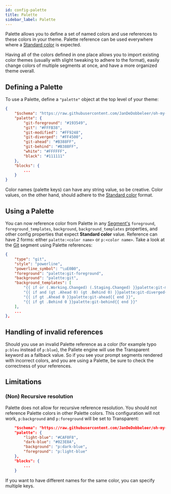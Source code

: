 ```yaml
---
id: config-palette
title: Palette
sidebar_label: Palette
---
```


Palette allows you to define a set of named colors and use references to these colors in your theme.
Palette reference can be used everywhere where a [Standard color][colors] is expected.

Having all of the colors defined in one place allows you to import existing color themes (usually with slight
tweaking to adhere to the format), easily change colors of multiple segments at once, and have a more
organized theme overall.

## Defining a Palette

To use a Palette, define a `"palette"` object at the top level of your theme:

```json
{
    "$schema": "https://raw.githubusercontent.com/JanDeDobbeleer/oh-my-posh/main/themes/schema.json",
    "palette": {
        "git-foreground": "#193549",
        "git": "#FFFB38",
        "git-modified": "#FF9248",
        "git-diverged": "#FF4500",
        "git-ahead": "#B388FF",
        "git-behind": "#B388FF",
        "white": "#FFFFFF",
        "black": "#111111"
    },
    "blocks": {
        ...
    }
}
```

Color names (palette keys) can have any string value, so be creative.
Color values, on the other hand, should adhere to the [Standard color][colors] format.

## Using a Palette

You can now reference color from Palette in any [Segment's][segment] `foreground`, `foreground_templates`,
`background`, `background_templates` properties, and other config properties that expect __Standard color__ value.
Reference can have 2 forms: either `palette:<color name>` or `p:<color name>`.
Take a look at the [Git][git] segment using Palette references:

```json
{
    "type": "git",
    "style": "powerline",
    "powerline_symbol": "\uE0B0",
    "foreground": "palette:git-foreground",
    "background": "palette:git",
    "background_templates": [
        "{{ if or (.Working.Changed) (.Staging.Changed) }}palette:git-modified{{ end }}",
        "{{ if and (gt .Ahead 0) (gt .Behind 0) }}palette:git-diverged{{ end }}",
        "{{ if gt .Ahead 0 }}palette:git-ahead{{ end }}",
        "{{ if gt .Behind 0 }}palette:git-behind{{ end }}"
    ],
    ...
},
```

## Handling of invalid references

Should you use an invalid Palette reference as a color (for example typo `p:bleu` instead of `p:blue`),
the Pallete engine will use the Transparent keyword as a fallback value. So if you see your prompt segments
rendered with incorrect colors, and you are using a Palette, be sure to check the correctness of your references.

## Limitations

### (Non) Recursive resolution

Palette does not allow for recursive reference resolution. You should not reference Palette colors in other
Palette colors. This configuration will not work, `p:background` and `p:foreground` will be set to Transparent:

```json
    "$schema": "https://raw.githubusercontent.com/JanDeDobbeleer/oh-my-posh/main/themes/schema.json",
    "palette": {
        "light-blue": "#CAF0F8",
        "dark-blue": "#023E8A",
        "background": "p:dark-blue",
        "foreground": "p:light-blue"
    },
    "blocks": {
        ...
    }
```

If you want to have different names for the same color, you can specify multiple keys.

[colors]: /docs/config-colors
[segment]: /docs/config-segment
[git]: /docs/segment-git
